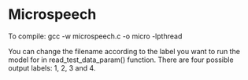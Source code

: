 # Microspeech

To compile:
gcc -w microspeech.c -o micro -lpthread

You can change the filename according to the label you want to run the model for in read_test_data_param() function. 
There are four possible output labels: 1, 2, 3 and 4. 
